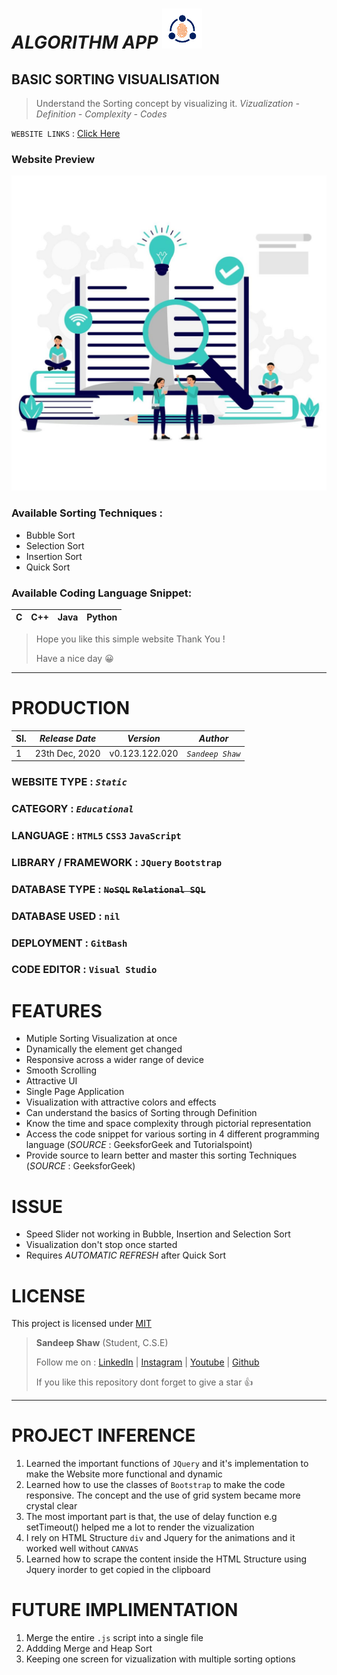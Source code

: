 # *_ALGORITHM APP_*  ![App Icon](images/icon-small.png)  

## BASIC SORTING VISUALISATION
> Understand the Sorting concept by visualizing it.
> *Vizualization* _-_ *Definition* _-_ *Complexity* _-_ *Codes*

` WEBSITE LINKS ` : [Click Here](https://sandeep-shaw10.github.io/Algorithm_App/ "Algorithm App")

### Website Preview
![App Preview Gif](images/algoicon.png)

### Available Sorting Techniques :
  * Bubble Sort
  * Selection Sort
  * Insertion Sort
  * Quick Sort

### Available Coding Language Snippet:
| C | C++ | Java | Python |
|---|-----|------|--------|
  
> Hope you like this simple website
> Thank You ! 
>
>Have a nice day &#128512;

---

# PRODUCTION 
|Sl.| _Release Date_ | _Version_    | _Author_ |
|---|----------------|--------------|----------|
|1  |23th Dec, 2020  |v0.123.122.020|*`Sandeep Shaw`*|


### WEBSITE TYPE : _*`Static`*_

### CATEGORY : _`Educational`_

### LANGUAGE :  `HTML5` `CSS3` `JavaScript`

### LIBRARY / FRAMEWORK : `JQuery` `Bootstrap`

### DATABASE TYPE : ~~`NoSQL`~~ ~~`Relational SQL`~~

### DATABASE USED : `nil`

### DEPLOYMENT : `GitBash`

### CODE EDITOR : `Visual Studio`

# FEATURES
  * Mutiple Sorting Visualization at once
  * Dynamically the element get changed
  * Responsive across a wider range of device
  * Smooth Scrolling
  * Attractive UI
  * Single Page Application
  * Visualization with attractive colors and effects
  * Can understand the basics of Sorting through Definition
  * Know the time and space complexity through pictorial representation
  * Access the code snippet for various sorting in 4 different programming language (*_SOURCE_* : GeeksforGeek and Tutorialspoint)
  * Provide source to learn better and master this sorting Techniques (*_SOURCE_* : GeeksforGeek)


# ISSUE
  * Speed Slider not working in Bubble, Insertion and Selection Sort
  * Visualization don't stop once started
  * Requires _AUTOMATIC REFRESH_ after Quick Sort


# LICENSE
This project is licensed under [MIT](LICENSE.txt "View License")

> __Sandeep Shaw__
>(Student, C.S.E)
>
>Follow me on :
>[LinkedIn](https://www.linkedin.com/in/sandeep-shaw-b47b47158/) |
>[Instagram](https://www.instagram.com/san_deep_10/) |
>[Youtube](https://www.youtube.com/channel/UCnzoz-Snqs689f1YLqi--zg) |
>[Github](https://github.com/sandeep-shaw10)
>
>If you like this repository dont forget to give a star &#128077;


---


# PROJECT INFERENCE
  1. Learned the important functions of `JQuery` and it's implementation to make the Website more functional and dynamic
  2. Learned how to use the classes of `Bootstrap` to make the code responsive. The concept and the use of grid system became more crystal clear
  3. The most important part is that, the use of delay function e.g setTimeout() helped me a lot to render the vizualization
  4. I rely on HTML Structure `div` and Jquery for the animations and it worked well without `CANVAS`
  5. Learned how to scrape the content inside the HTML Structure using Jquery inorder to get copied in the clipboard

# FUTURE IMPLIMENTATION
  1. Merge the entire `.js` script into a single file
  2. Addding Merge and Heap Sort
  3. Keeping one screen for vizualization with multiple sorting options

